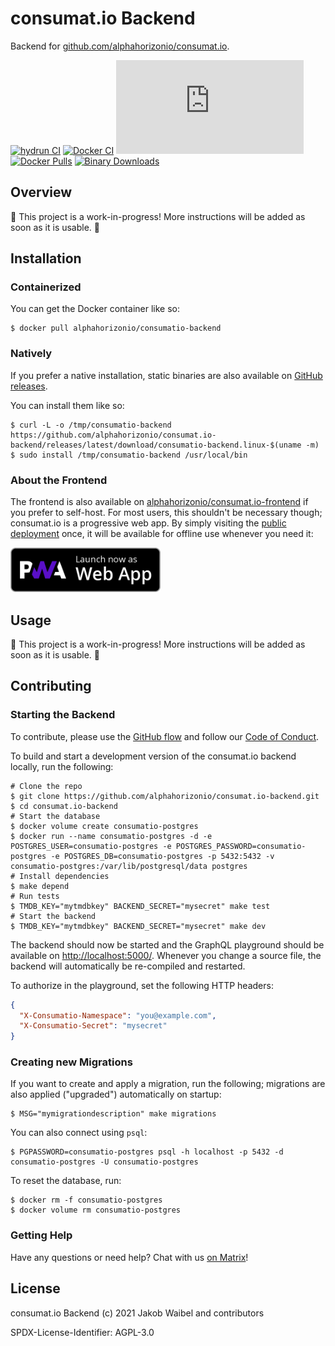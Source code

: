 # consumat.io Backend

Backend for [github.com/alphahorizonio/consumat.io](https://github.com/alphahorizonio/consumat.io).

[![hydrun CI](https://github.com/alphahorizonio/consumat.io-backend/actions/workflows/hydrun.yaml/badge.svg)](https://github.com/alphahorizonio/consumat.io-backend/actions/workflows/hydrun.yaml)
[![Docker CI](https://github.com/alphahorizonio/consumat.io-backend/actions/workflows/docker.yaml/badge.svg)](https://github.com/alphahorizonio/consumat.io-backend/actions/workflows/docker.yaml)
[![Matrix](https://img.shields.io/matrix/consumatio:matrix.org)](https://matrix.to/#/#consumatio:matrix.org?via=matrix.org)
[![Docker Pulls](https://img.shields.io/docker/pulls/alphahorizonio/consumatio-backend?label=docker%20pulls)](https://hub.docker.com/r/alphahorizonio/consumatio-backend)
[![Binary Downloads](https://img.shields.io/github/downloads/alphahorizonio/consumat.io-backend/total?label=binary%20downloads)](https://github.com/alphahorizonio/consumat.io-backend/releases)

## Overview

🚧 This project is a work-in-progress! More instructions will be added as soon as it is usable. 🚧

## Installation

### Containerized

You can get the Docker container like so:

```shell
$ docker pull alphahorizonio/consumatio-backend
```

### Natively

If you prefer a native installation, static binaries are also available on [GitHub releases](https://github.com/alphahorizonio/consumat.io-backend/releases).

You can install them like so:

```shell
$ curl -L -o /tmp/consumatio-backend https://github.com/alphahorizonio/consumat.io-backend/releases/latest/download/consumatio-backend.linux-$(uname -m)
$ sudo install /tmp/consumatio-backend /usr/local/bin
```

### About the Frontend

The frontend is also available on [alphahorizonio/consumat.io-frontend](https://github.com/alphahorizonio/consumat.io-frontend) if you prefer to self-host. For most users, this shouldn't be necessary though; consumat.io is a progressive web app. By simply visiting the [public deployment](https://consumat-io-frontend.vercel.app/) once, it will be available for offline use whenever you need it:

[<img src="https://github.com/alphahorizonio/webnetesctl/raw/main/img/launch.png" width="240">](https://consumat-io-frontend.vercel.app/)

## Usage

🚧 This project is a work-in-progress! More instructions will be added as soon as it is usable. 🚧

## Contributing

### Starting the Backend

To contribute, please use the [GitHub flow](https://guides.github.com/introduction/flow/) and follow our [Code of Conduct](./CODE_OF_CONDUCT.md).

To build and start a development version of the consumat.io backend locally, run the following:

```shell
# Clone the repo
$ git clone https://github.com/alphahorizonio/consumat.io-backend.git
$ cd consumat.io-backend
# Start the database
$ docker volume create consumatio-postgres
$ docker run --name consumatio-postgres -d -e POSTGRES_USER=consumatio-postgres -e POSTGRES_PASSWORD=consumatio-postgres -e POSTGRES_DB=consumatio-postgres -p 5432:5432 -v consumatio-postgres:/var/lib/postgresql/data postgres
# Install dependencies
$ make depend
# Run tests
$ TMDB_KEY="mytmdbkey" BACKEND_SECRET="mysecret" make test
# Start the backend
$ TMDB_KEY="mytmdbkey" BACKEND_SECRET="mysecret" make dev
```

The backend should now be started and the GraphQL playground should be available on [http://localhost:5000/](http://localhost:5000/). Whenever you change a source file, the backend will automatically be re-compiled and restarted.

To authorize in the playground, set the following HTTP headers:

```json
{
  "X-Consumatio-Namespace": "you@example.com",
  "X-Consumatio-Secret": "mysecret"
}
```

### Creating new Migrations

If you want to create and apply a migration, run the following; migrations are also applied ("upgraded") automatically on startup:

```shell
$ MSG="mymigrationdescription" make migrations
```

You can also connect using `psql`:

```shell
$ PGPASSWORD=consumatio-postgres psql -h localhost -p 5432 -d consumatio-postgres -U consumatio-postgres
```

To reset the database, run:

```shell
$ docker rm -f consumatio-postgres
$ docker volume rm consumatio-postgres
```

### Getting Help

Have any questions or need help? Chat with us [on Matrix](https://matrix.to/#/#consumatio:matrix.org?via=matrix.org)!

## License

consumat.io Backend (c) 2021 Jakob Waibel and contributors

SPDX-License-Identifier: AGPL-3.0

